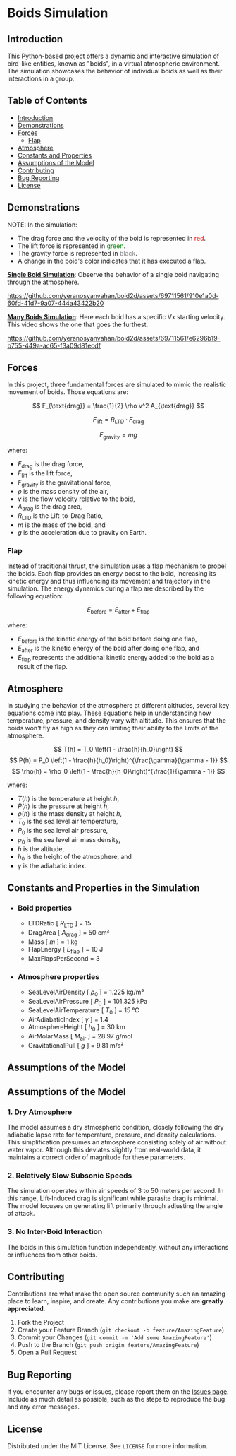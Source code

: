 # Boids Simulation

## Introduction
This Python-based project offers a dynamic and interactive simulation of bird-like entities, known as "boids", in a virtual atmospheric environment. The simulation showcases the behavior of individual boids as well as their interactions in a group.

## Table of Contents
- [Introduction](#introduction)
- [Demonstrations](#demonstrations)
- [Forces](#forces)
  - [Flap](#flap)
- [Atmosphere](#atmosphere)
- [Constants and Properties](#constants-and-properties-in-the-simulation)
- [Assumptions of the Model](#assumptions-of-the-model)
- [Contributing](#contributing)
- [Bug Reporting](#bug-reporting)
- [License](#license)

## Demonstrations
NOTE: In the simulation:
- The drag force and the velocity of the boid is represented in  <span style="color:red;">red</span>.
- The lift force is represented in  <span style="color:green;">green</span>.
- The gravity force is represented in <span style="color:gray;">black</span>.
- A change in the boid's color indicates that it has executed a flap.


**[Single Boid Simulation](./amt/singleboid.mp4)**: Observe the behavior of a single boid navigating through the atmosphere.  
 
https://github.com/yeranosyanvahan/boid2d/assets/69711561/910e1a0d-60fd-41d7-9a07-444a43422b20

**[Many Boids Simulation](./amt/manyboids.mp4)**: Here each boid has a specific Vx starting velocity. This video shows the one that goes the furthest.
  
https://github.com/yeranosyanvahan/boid2d/assets/69711561/e6296b19-b755-449a-ac65-f3a09d81ecdf

## Forces
In this project, three fundamental forces are simulated to mimic the realistic movement of boids. Those equations are:

  $$ F_{\text{drag}} = \frac{1}{2} \rho v^2 A_{\text{drag}} $$

  $$ F_{\text{lift}} = R_{\text{LTD}} \cdot F_{\text{drag}}  $$
  
  $$ F_{\text{gravity}} = m g $$

  where:
  - $F_{\text{drag}}$ is the drag force,
  - $F_{\text{lift}}$ is the lift force,
  - $F_{\text{gravity}}$ is the gravitational force,
  - $\rho$ is the mass density of the air,
  - $v$ is the flow velocity relative to the boid,
  - $A_{\text{drag}}$ is the drag area,
  - $R_{\text{LTD}}$ is the Lift-to-Drag Ratio,
  - $m$ is the mass of the boid, and
  - $g$ is the acceleration due to gravity on Earth.


### **Flap**
Instead of traditional thrust, the simulation uses a flap mechanism to propel the boids. Each flap provides an energy boost to the boid, increasing its kinetic energy and thus influencing its movement and trajectory in the simulation. The energy dynamics during a flap are described by the following equation:

  $$ E_{\text{before}} = E_{\text{after}} + E_{\text{flap}} $$

  where:
  - $E_{\text{before}}$ is the kinetic energy of the boid before doing one flap,
  - $E_{\text{after}}$ is the kinetic energy of the boid after doing one flap, and
  - $E_{\text{flap}}$ represents the additional kinetic energy added to the boid as a result of the flap.

## Atmosphere

In studying the behavior of the atmosphere at different altitudes, several key equations come into play. These equations help in understanding how temperature, pressure, and density vary with altitude. This ensures that the boids won't fly as high as they can limiting their ability to the limits of the atmosphere.


$$ T(h) = T_0 \left(1 - \frac{h}{h_0}\right) $$
$$ P(h) = P_0 \left(1 - \frac{h}{h_0}\right)^{\frac{\gamma}{\gamma - 1}} $$
$$ \rho(h) = \rho_0 \left(1 - \frac{h}{h_0}\right)^{\frac{1}{\gamma - 1}} $$

where:
- $T(h)$ is the temperature at height $h$,
- $P(h)$ is the pressure at height $h$,
- $\rho(h)$ is the mass density at height $h$,
- $T_0$ is the sea level air temperature,
- $P_0$ is the sea level air pressure,
- $\rho_0$ is the sea level air mass density,
- $h$ is the altitude,
- $h_0$ is the height of the atmosphere, and
- $\gamma$ is the adiabatic index.


## Constants and Properties in the Simulation

- ### Boid properties
  - LTDRatio [ $R_{\text{LTD}}$ ] = 15
  - DragArea [ $A_{\text{drag}}$ ] = 50 cm²
  - Mass [ $m$ ] = 1 kg
  - FlapEnergy [ $E_{\text{flap}}$ ] = 10 J
  - MaxFlapsPerSecond = 3 

- ### Atmosphere properties
  - SeaLevelAirDensity [ $\rho_0$ ] = 1.225 kg/m³
  - SeaLevelAirPressure [ $P_0$ ] = 101.325 kPa
  - SeaLevelAirTemperature [ $T_0$ ] = 15 °C
  - AirAdiabaticIndex [ $\gamma$ ] = 1.4
  - AtmosphereHeight [ $h_0$ ] = 30 km
  - AirMolarMass [ $M_\text{air}$ ] = 28.97 g/mol
  - GravitationalPull [ $g$ ] = 9.81 m/s²


## Assumptions of the Model

## Assumptions of the Model

### 1. Dry Atmosphere
The model assumes a dry atmospheric condition, closely following the dry adiabatic lapse rate for temperature, pressure, and density calculations. This simplification presumes an atmosphere consisting solely of air without water vapor. Although this deviates slightly from real-world data, it maintains a correct order of magnitude for these parameters.

### 2. Relatively Slow Subsonic Speeds
The simulation operates within air speeds of 3 to 50 meters per second. In this range, Lift-Induced drag is significant while parasite drag is minimal. The model focuses on generating lift primarily through adjusting the angle of attack.

### 3. No Inter-Boid Interaction
The boids in this simulation function independently, without any interactions or influences from other boids.


## Contributing
Contributions are what make the open source community such an amazing place to learn, inspire, and create. Any contributions you make are **greatly appreciated**.

1. Fork the Project
2. Create your Feature Branch (`git checkout -b feature/AmazingFeature`)
3. Commit your Changes (`git commit -m 'Add some AmazingFeature'`)
4. Push to the Branch (`git push origin feature/AmazingFeature`)
5. Open a Pull Request

## Bug Reporting
If you encounter any bugs or issues, please report them on the [Issues page](https://github.com/yeranosyanvahan/boid2d/issues). Include as much detail as possible, such as the steps to reproduce the bug and any error messages.

## License
Distributed under the MIT License. See `LICENSE` for more information.
